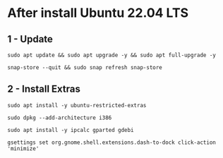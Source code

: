 # After install Ubuntu 22.04 LTS

## 1 - Update
```
sudo apt update && sudo apt upgrade -y && sudo apt full-upgrade -y
```

```
snap-store --quit && sudo snap refresh snap-store
```

## 2 - Install Extras
```
sudo apt install -y ubuntu-restricted-extras
```

```
sudo dpkg --add-architecture i386
```

```
sudo apt install -y ipcalc gparted gdebi
```

```
gsettings set org.gnome.shell.extensions.dash-to-dock click-action 'minimize'
```

```
```

